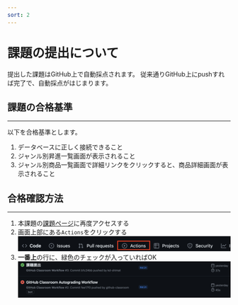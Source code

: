 ```yaml
---
sort: 2
---
```

# 課題の提出について

提出した課題はGitHub上で自動採点されます。
従来通りGitHub上にpushすれば完了で、自動採点がはじまります。

## 課題の合格基準

---

以下を合格基準とします。

1. データベースに正しく接続できること
2. ジャンル別昇進一覧画面が表示されること
3. ジャンル別商品一覧画面で詳細リンクをクリックすると、商品詳細画面が表示されること

## 合格確認方法

---

1. 本課題の[課題ページ](https://classroom.github.com/a/LPrKgkyT)に再度アクセスする
2. 画面上部にある`Actions`をクリックする<br>
![](./images/acions.png)
1. **一番上**の行に、緑色のチェックが入っていればOK<br>
![](./images/pass.png)